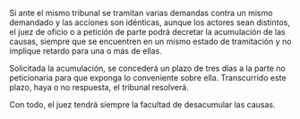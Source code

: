 Si ante el mismo tribunal se tramitan varias demandas contra un mismo demandado y las acciones son idénticas, aunque los actores sean distintos, el juez de oficio o a petición de parte podrá decretar la acumulación de las causas, siempre que se encuentren en un mismo estado de tramitación y no implique retardo para una o más de ellas.

Solicitada la acumulación, se concederá un plazo de tres días a la parte no peticionaria para que exponga lo conveniente sobre ella. Transcurrido este plazo, haya o no respuesta, el tribunal resolverá.

Con todo, el juez tendrá siempre la facultad de desacumular las causas.